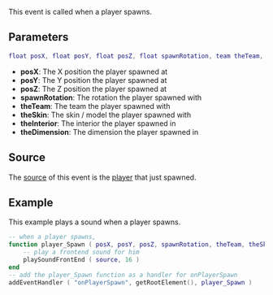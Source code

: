 This event is called when a player spawns.

Parameters
----------

``` lua
float posX, float posY, float posZ, float spawnRotation, team theTeam, int theSkin, int theInterior, int theDimension
```

-   **posX**: The X position the player spawned at
-   **posY**: The Y position the player spawned at
-   **posZ**: The Z position the player spawned at
-   **spawnRotation**: The rotation the player spawned with
-   **theTeam**: The team the player spawned with
-   **theSkin**: The skin / model the player spawned with
-   **theInterior**: The interior the player spawned in
-   **theDimension**: The dimension the player spawned in

Source
------

The [source](/docs/event_system#event_source.md "wikilink") of this event is the [player](/docs/player.md "wikilink") that just spawned.

Example
-------

This example plays a sound when a player spawns.

``` lua
-- when a player spawns,
function player_Spawn ( posX, posY, posZ, spawnRotation, theTeam, theSkin, theInterior, theDimension )
    -- play a frontend sound for him
    playSoundFrontEnd ( source, 16 )
end
-- add the player_Spawn function as a handler for onPlayerSpawn
addEventHandler ( "onPlayerSpawn", getRootElement(), player_Spawn )
```
